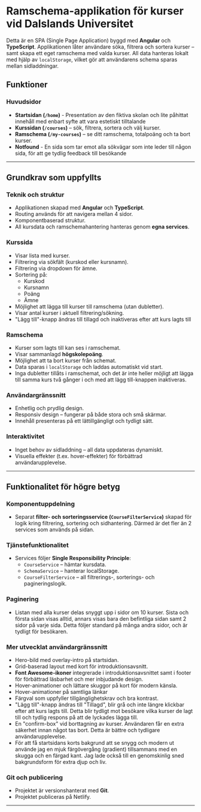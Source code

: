 # Ramschema-applikation för kurser vid Dalslands Universitet

Detta är en SPA (Single Page Application) byggd med **Angular** och **TypeScript**. Applikationen låter användare söka, filtrera och sortera kurser – samt skapa ett eget ramschema med valda kurser. All data hanteras lokalt med hjälp av `localStorage`, vilket gör att användarens schema sparas mellan sidladdningar.

## Funktioner

### Huvudsidor
- **Startsidan (`/home`)** - Presentation av den fiktiva skolan och lite påhittat innehåll med enbart syfte att vara estetiskt tilltalande
- **Kurssidan (`/courses`)** – sök, filtrera, sortera och välj kurser.
- **Ramschema (`/my-courses`)** – se ditt ramschema, totalpoäng och ta bort kurser.
- **Notfound** - En sida som tar emot alla sökvägar som inte leder till någon sida, för att ge tydlig feedback till besökande

---

## Grundkrav som uppfyllts

### Teknik och struktur
- Applikationen skapad med **Angular** och **TypeScript**.
- Routing används för att navigera mellan 4 sidor.
- Komponentbaserad struktur.
- All kursdata och ramschemahantering hanteras genom **egna services**.

###  Kurssida
- Visar lista med kurser.
- Filtrering via sökfält (kurskod eller kursnamn).
- Filtrering via dropdown för ämne.
- Sortering på:
  - Kurskod
  - Kursnamn
  - Poäng
  - Ämne
- Möjlighet att lägga till kurser till ramschema (utan dubletter).
- Visar antal kurser i aktuell filtrering/sökning.
- "Lägg till"-knapp ändras till tillagd och inaktiveras efter att kurs lagts till

### Ramschema
- Kurser som lagts till kan ses i ramschemat.
- Visar sammanlagd **högskolepoäng**.
- Möjlighet att ta bort kurser från schemat.
- Data sparas i `localStorage` och laddas automatiskt vid start.
- Inga dubletter tillåts i ramschemat, och det är inte heller möjligt att lägga till samma kurs två gånger i och med att lägg till-knappen inaktiveras.

### Användargränssnitt
- Enhetlig och prydlig design.
- Responsiv design – fungerar på både stora och små skärmar.
- Innehåll presenteras på ett lättillgängligt och tydligt sätt.

### Interaktivitet
- Inget behov av sidladdning – all data uppdateras dynamiskt.
- Visuella effekter (t.ex. hover-effekter) för förbättrad användarupplevelse.

---

## Funktionalitet för högre betyg

### Komponentuppdelning
- Separat **filter- och sorteringsservice (`CourseFilterService`)** skapad för logik kring filtrering, sortering och sidhantering. Därmed är det fler än 2 services som används på sidan.

### Tjänstefunktionalitet
- Services följer **Single Responsibility Principle**:
  - `CourseService` – hämtar kursdata.
  - `SchemaService` – hanterar localStorage.
  - `CourseFilterService` – all filtrerings-, sorterings- och pagineringslogik.

### Paginering
- Listan med alla kurser delas snyggt upp i sidor om 10 kurser. Sista och första sidan visas alltid, annars visas bara den befintliga sidan samt 2 sidor på varje sida. Detta följer standard på många andra sidor, och är tydligt för besökaren. 

### Mer utvecklat användargränssnitt
- Hero-bild med overlay-intro på startsidan.
- Grid-baserad layout med kort för introduktionsavsnitt.
- **Font Awesome-ikoner** integrerade i introduktionsavsnittet samt i footer för förbättrad läsbarhet och mer inbjudande design.
- Hover-animationer och lättare skuggor på kort för modern känsla.
- Hover-animationer på samtliga länkar
- Färgval som uppfyller tillgänglighetskrav och bra kontrast.
- "Lägg till"-knapp ändras till "Tillagd", blir grå och inte längre klickbar efter att kurs lagts till. Detta blir tydligt mot besökare vilka kurser de lagt till och tydlig respons på att de lyckades lägga till.
- En "confirm-box" vid borttagning av kurser. Användaren får en extra säkerhet innan något tas bort. Detta är bättre och tydligare användarupplevelse.
- För att få startsidans korts bakgrund att se snygg och modern ut använde jag en mjuk färgövergång (gradient) tillsammans med en skugga och en färgad kant. Jag lade också till en genomskinlig sned bakgrundsform för extra djup och liv.


### Git och publicering
- Projektet är versionshanterat med **Git**.
- Projektet publiceras på Netlify.

---